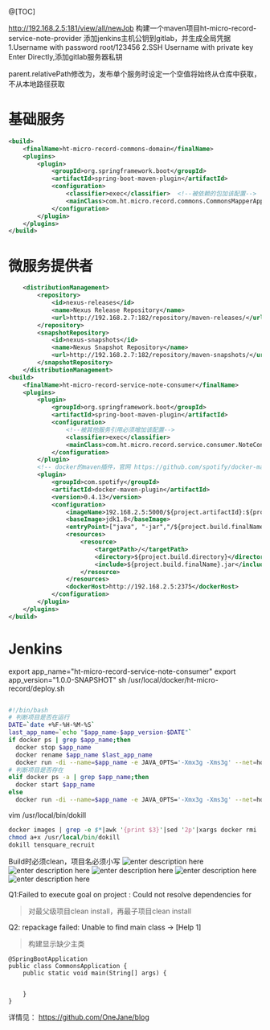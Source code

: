 @[TOC]

http://192.168.2.5:181/view/all/newJob 构建一个maven项目ht-micro-record-service-note-provider
添加jenkins主机公钥到gitlab，并生成全局凭据
1.Username with password root/123456
2.SSH Username with private key Enter Directly,添加gitlab服务器私钥

parent.relativePath修改为<relativePath />，发布单个服务时设定一个空值将始终从仓库中获取，不从本地路径获取

# 基础服务

``` xml
<build>
    <finalName>ht-micro-record-commons-domain</finalName>
    <plugins>
        <plugin>
            <groupId>org.springframework.boot</groupId>
            <artifactId>spring-boot-maven-plugin</artifactId>
            <configuration>
                <classifier>exec</classifier>  <!--被依赖的包加该配置-->
                <mainClass>com.ht.micro.record.commons.CommonsMapperApplication</mainClass>
            </configuration>
        </plugin>
    </plugins>
</build>
```
# 微服务提供者

``` xml
	<distributionManagement>
		<repository>
			<id>nexus-releases</id>
			<name>Nexus Release Repository</name>
			<url>http://192.168.2.7:182/repository/maven-releases/</url>
		</repository>
		<snapshotRepository>
			<id>nexus-snapshots</id>
			<name>Nexus Snapshot Repository</name>
			<url>http://192.168.2.7:182/repository/maven-snapshots/</url>
		</snapshotRepository>
	</distributionManagement>
<build>
    <finalName>ht-micro-record-service-note-consumer</finalName>
    <plugins>
        <plugin>
            <groupId>org.springframework.boot</groupId>
            <artifactId>spring-boot-maven-plugin</artifactId>
            <configuration>
			    <!--被其他服务引用必须增加该配置-->
			    <classifier>exec</classifier>
                <mainClass>com.ht.micro.record.service.consumer.NoteConsumerServiceApplication</mainClass>
            </configuration>
        </plugin>
        <!-- docker的maven插件，官网 https://github.com/spotify/docker-maven-plugin -->
        <plugin>
            <groupId>com.spotify</groupId>
            <artifactId>docker-maven-plugin</artifactId>
            <version>0.4.13</version>
            <configuration>
                <imageName>192.168.2.5:5000/${project.artifactId}:${project.version}</imageName>
                <baseImage>jdk1.8</baseImage>
                <entryPoint>["java", "-jar","/${project.build.finalName}.jar"]</entryPoint>
                <resources>
                    <resource>
                        <targetPath>/</targetPath>
                        <directory>${project.build.directory}</directory>
                        <include>${project.build.finalName}.jar</include>
                    </resource>
                </resources>
                <dockerHost>http://192.168.2.5:2375</dockerHost>
            </configuration>
        </plugin>
    </plugins>
</build>
```

# Jenkins
export app_name="ht-micro-record-service-note-consumer"
export app_version="1.0.0-SNAPSHOT"
sh /usr/local/docker/ht-micro-record/deploy.sh

``` bash

#!/bin/bash
# 判断项目是否在运行
DATE=`date +%F-%H-%M-%S`
last_app_name=`echo "$app_name-$app_version-$DATE"`
if docker ps | grep $app_name;then
  docker stop $app_name
  docker rename $app_name $last_app_name
  docker run -di --name=$app_name -e JAVA_OPTS='-Xmx3g -Xms3g' --net=host 192.168.2.7:5000/$app_name:$app_version
# 判断项目是否存在
elif docker ps -a | grep $app_name;then
  docker start $app_name
else
  docker run -di --name=$app_name -e JAVA_OPTS='-Xmx3g -Xms3g' --net=host 192.168.2.7:5000/$app_name:$app_version

```

vim /usr/local/bin/dokill

``` perl
docker images | grep -e $*|awk '{print $3}'|sed '2p'|xargs docker rmi
chmod a+x /usr/local/bin/dokill
dokill tensquare_recruit
```
Build时必须clean，项目名必须小写
![enter description here](https://www.github.com/OneJane/blog/raw/master/小书匠/1563789548337.png)
![enter description here](https://www.github.com/OneJane/blog/raw/master/小书匠/1564397581018.png)
![enter description here](https://www.github.com/OneJane/blog/raw/master/小书匠/1563789561923.png)
![enter description here](https://www.github.com/OneJane/blog/raw/master/小书匠/1563789568408.png)
![enter description here](https://www.github.com/OneJane/blog/raw/master/小书匠/1563789572978.png)

Q1:Failed to execute goal on project  : Could not resolve dependencies for

> 对最父级项目clean install，再最子项目clean install

Q2: repackage failed: Unable to find main class -> [Help 1]

> 构建显示缺少主类

``` 
@SpringBootApplication
public class CommonsApplication {
    public static void main(String[] args) {


    }
}
```



详情见：
https://github.com/OneJane/blog